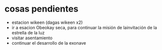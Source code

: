 # cosas pendientes
- estacion wikeen (dagas wikeen x2)
- ir a esacion Obeokay seca, para continuar la misión de lainvitación de la estrella de la luz
- visitar asentamiento
- continuar el desarrollo de la exonave
